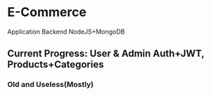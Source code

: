 # E-Commerce

Application Backend NodeJS+MongoDB

## Current Progress: User & Admin Auth+JWT, Products+Categories


### Old and Useless(Mostly)
